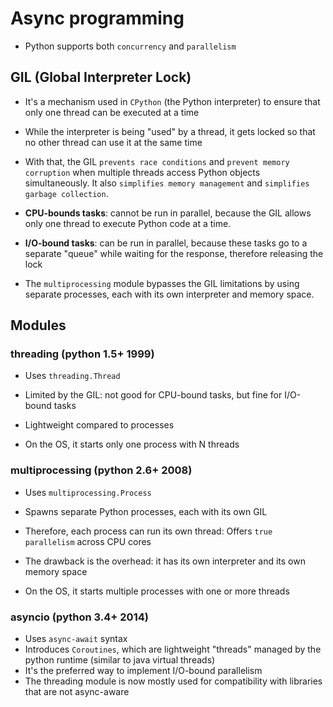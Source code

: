 # Async programming

- Python supports both `concurrency` and `parallelism`

## GIL (Global Interpreter Lock)

- It's a mechanism used in `CPython` (the Python interpreter) to ensure that only one thread can be executed at a time
- While the interpreter is being "used" by a thread, it gets locked so that no other thread can use it at the same time

- With that, the GIL `prevents race conditions` and `prevent memory corruption` when multiple threads access Python objects simultaneously. It also `simplifies memory management` and `simplifies garbage collection`.

- **CPU-bounds tasks**: cannot be run in parallel, because the GIL allows only one thread to execute Python code at a time.
- **I/O-bound tasks**: can be run in parallel, because these tasks go to a separate "queue" while waiting for the response, therefore releasing the lock

- The `multiprocessing` module bypasses the GIL limitations by using separate processes, each with its own interpreter and memory space.

## Modules

### threading (python 1.5+ 1999)

- Uses `threading.Thread`
- Limited by the GIL: not good for CPU-bound tasks, but fine for I/O-bound tasks
- Lightweight compared to processes

- On the OS, it starts only one process with N threads

### multiprocessing (python 2.6+ 2008)

- Uses `multiprocessing.Process`
- Spawns separate Python processes, each with its own GIL
- Therefore, each process can run its own thread: Offers `true parallelism` across CPU cores
- The drawback is the overhead: it has its own interpreter and its own memory space

- On the OS, it starts multiple processes with one or more threads

### asyncio (python 3.4+ 2014)

- Uses `async-await` syntax
- Introduces `Coroutines`, which are lightweight "threads" managed by the python runtime (similar to java virtual threads)
- It's the preferred way to implement I/O-bound parallelism
- The threading module is now mostly used for compatibility with libraries that are not async-aware
